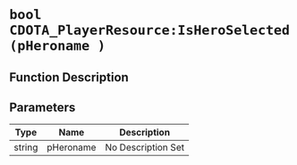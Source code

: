 # `bool CDOTA_PlayerResource:IsHeroSelected(pHeroname )`
## Function Description

## Parameters
Type|Name|Description
--|--|--
string|pHeroname|No Description Set
